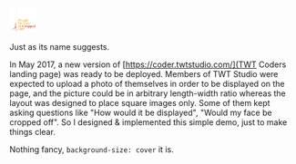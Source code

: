 <img src="assets/title.svg?sanitize=true" width="48">

Just as its name suggests.

In May 2017, a new version of [https://coder.twtstudio.com/](TWT Coders landing page) was ready to be deployed. Members of TWT Studio were expected to upload a photo of themselves in order to be displayed on the page, and the picture could be in arbitrary length-width ratio whereas the layout was designed to place square images only. Some of them kept asking questions like "How would it be displayed", "Would my face be cropped off". So I designed & implemented this simple demo, just to make things clear.

Nothing fancy, `background-size: cover` it is.
